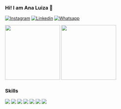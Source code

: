 
### Hi! I am Ana Luiza 👋


[![Instagram](https://img.shields.io/badge/Instagram-E4405F?style=for-the-badge&logo=instagram&logoColor=white)](https://www.instagram.com/analuizalemos/)
[![Linkedin](https://img.shields.io/badge/LinkedIn-0077B5?style=for-the-badge&logo=linkedin&logoColor=white)](https://www.linkedin.com/in/ana-luiza-lemos-58485b25b/)
[![Whatsapp](https://img.shields.io/badge/WhatsApp-25D366?style=for-the-badge&logo=whatsapp&logoColor=white)](https://wa.me/5561999490666)

<div>
    <img height="180em" src=https://github-readme-stats.vercel.app/api?username=analuizalemos&theme=dark&show_icons=true>
    <img height="180em" src=https://github-readme-stats.vercel.app/api/top-langs/?username=analuizalemos&theme=dark&layout=compact>
</div>

### Skills 

<div>
    <img src=https://img.shields.io/badge/Python-14354C?style=for-the-badge&logo=python&logoColor=white>
    <img src=https://img.shields.io/badge/HTML5-E34F26?style=for-the-badge&logo=html5&logoColor=white>
    <img src=https://img.shields.io/badge/CSS3-1572B6?style=for-the-badge&logo=css3&logoColor=white>
    <img src=https://img.shields.io/badge/Java-ED8B00?style=for-the-badge&logo=openjdk&logoColor=white>
    <img src=https://img.shields.io/badge/JavaScript-323330?style=for-the-badge&logo=javascript&logoColor=F7DF1E>
    <img src=https://img.shields.io/badge/PHP-777BB4?style=for-the-badge&logo=php&logoColor=white>
    <img src=https://img.shields.io/badge/MySQL-005C84?style=for-the-badge&logo=mysql&logoColor=white>

</div>




